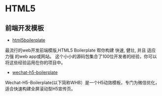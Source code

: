 # HTML5

## 前端开发模板

- [html5boilerplate](https://github.com/h5bp/html5-boilerplate)

 最流行的web开发前端模版,HTML5 Boilerplate 帮你构建 快速, 健壮, 并且 适应力强 的web app或网站。 这个小小的源码包集合了100位开发者的经验，你可以将这些经验运用在你的项目中。

- [wechat-h5-boilerplate](https://github.com/panteng/wechat-h5-boilerplate)

 Wechat-H5-Boilerplate(以下简称WHB）是一个H5动效模板，专门为微信优化，适合快速构建全屏滚动型H5宣传页。

